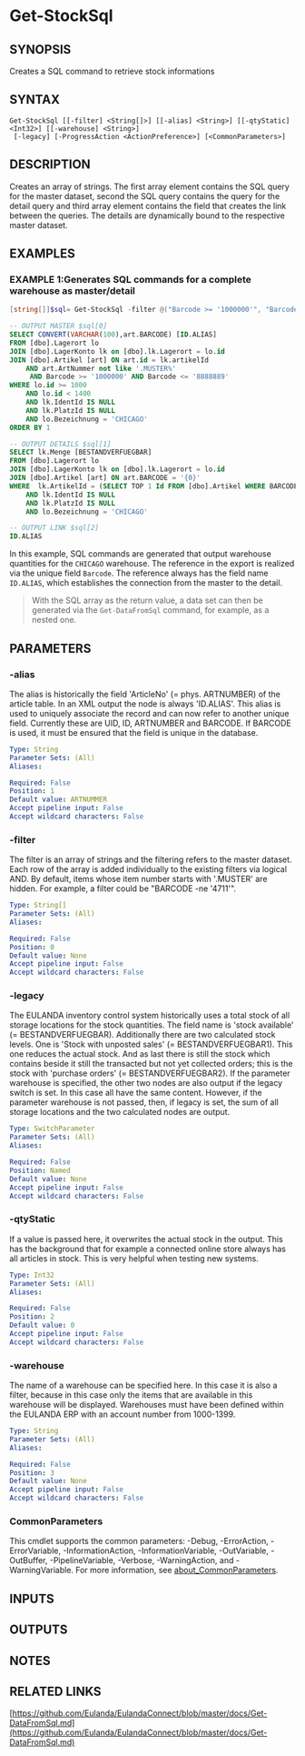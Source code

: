 ﻿---
external help file: EulandaConnect-help.xml
Module Name: EulandaConnect
online version: https://github.com/Eulanda/EulandaConnect/blob/master/docs/Get-StockSql.md
schema: 2.0.0
lastMod: 2024-03-19T06:27:25
---

# Get-StockSql

## SYNOPSIS
Creates a SQL command to retrieve stock informations

## SYNTAX

```
Get-StockSql [[-filter] <String[]>] [[-alias] <String>] [[-qtyStatic] <Int32>] [[-warehouse] <String>]
 [-legacy] [-ProgressAction <ActionPreference>] [<CommonParameters>]
```

## DESCRIPTION
Creates an array of strings. The first array element contains the SQL query for the master dataset, second the SQL query contains the query for the detail query and third array element contains the field that creates the link between the queries. The details are dynamically bound to the respective master dataset.

## EXAMPLES

### EXAMPLE 1:Generates SQL commands for a complete warehouse as master/detail

```powershell
[string[]]$sql= Get-StockSql -filter @("Barcode >= '1000000'", "Barcode <= '8888889'") -alias 'Barcode' -warehouse 'CHICAGO'
```

```sql
-- OUTPUT MASTER $sql[0]
SELECT CONVERT(VARCHAR(100),art.BARCODE) [ID.ALIAS]
FROM [dbo].Lagerort lo
JOIN [dbo].LagerKonto lk on [dbo].lk.Lagerort = lo.id
JOIN [dbo].Artikel [art] ON art.id = lk.artikelId
    AND art.ArtNummer not like '.MUSTER%'
     AND Barcode >= '1000000' AND Barcode <= '8888889' 
WHERE lo.id >= 1000
    AND lo.id < 1400
    AND lk.IdentId IS NULL
    AND lk.PlatzId IS NULL
    AND lo.Bezeichnung = 'CHICAGO'
ORDER BY 1
```

```sql
-- OUTPUT DETAILS $sql[1]
SELECT lk.Menge [BESTANDVERFUEGBAR] 
FROM [dbo].Lagerort lo
JOIN [dbo].LagerKonto lk on [dbo].lk.Lagerort = lo.id
JOIN [dbo].Artikel [art] ON art.BARCODE = '{0}'
WHERE  lk.ArtikelId = (SELECT TOP 1 Id FROM [dbo].Artikel WHERE BARCODE = '{0}')
    AND lk.IdentId IS NULL
    AND lk.PlatzId IS NULL
    AND lo.Bezeichnung = 'CHICAGO'
```

```sql
-- OUTPUT LINK $sql[2]
ID.ALIAS
```

In this example, SQL commands are generated that output warehouse quantities for the `CHICAGO` warehouse. The reference in the export is realized via the unique field `Barcode`. The reference always has the field name `ID.ALIAS`, which establishes the connection from the master to the detail.

> With the SQL array as the return value, a data set can then be generated via the `Get-DataFromSql` command, for example, as a nested one.

## PARAMETERS

### -alias
The alias is historically the field 'ArticleNo' (= phys. ARTNUMBER) of the article table.
In an XML output the node is always 'ID.ALIAS'. This alias is used to uniquely associate the record and can now refer to another unique field. Currently these are UID, ID, ARTNUMBER and BARCODE. If BARCODE is used, it must be ensured that the field is unique in the database.

```yaml
Type: String
Parameter Sets: (All)
Aliases:

Required: False
Position: 1
Default value: ARTNUMMER
Accept pipeline input: False
Accept wildcard characters: False
```

### -filter
The filter is an array of strings and the filtering refers to the master dataset. Each row of the array is added individually to the existing filters via logical AND. By default, items whose item number starts with '.MUSTER' are hidden. For example, a filter could be "BARCODE -ne '4711'".

```yaml
Type: String[]
Parameter Sets: (All)
Aliases:

Required: False
Position: 0
Default value: None
Accept pipeline input: False
Accept wildcard characters: False
```

### -legacy
The EULANDA inventory control system historically uses a total stock of all storage locations for the stock quantities.
The field name is 'stock available' (= BESTANDVERFUEGBAR). Additionally there are two calculated stock levels. One is 'Stock with unposted sales' (= BESTANDVERFUEGBAR1). This one reduces the actual stock.
And as last there is still the stock which contains beside it still the transacted but not yet collected orders; this is the stock with 'purchase orders' (= BESTANDVERFUEGBAR2).
If the parameter warehouse is specified, the other two nodes are also output if the legacy switch is set. In this case all have the same content. However, if the parameter warehouse is not passed, then, if legacy is set, the sum of all storage locations and the two calculated nodes are output.

```yaml
Type: SwitchParameter
Parameter Sets: (All)
Aliases:

Required: False
Position: Named
Default value: None
Accept pipeline input: False
Accept wildcard characters: False
```

### -qtyStatic
If a value is passed here, it overwrites the actual stock in the output. This has the background that for example a connected online store always has all articles in stock. This is very helpful when testing new systems.

```yaml
Type: Int32
Parameter Sets: (All)
Aliases:

Required: False
Position: 2
Default value: 0
Accept pipeline input: False
Accept wildcard characters: False
```

### -warehouse
The name of a warehouse can be specified here. In this case it is also a filter, because in this case only the items that are available in this warehouse will be displayed. Warehouses must have been defined within the EULANDA ERP with an account number from 1000-1399.

```yaml
Type: String
Parameter Sets: (All)
Aliases:

Required: False
Position: 3
Default value: None
Accept pipeline input: False
Accept wildcard characters: False
```


### CommonParameters
This cmdlet supports the common parameters: -Debug, -ErrorAction, -ErrorVariable, -InformationAction, -InformationVariable, -OutVariable, -OutBuffer, -PipelineVariable, -Verbose, -WarningAction, and -WarningVariable. For more information, see [about_CommonParameters](http://go.microsoft.com/fwlink/?LinkID=113216).

## INPUTS

## OUTPUTS

## NOTES

## RELATED LINKS

[https://github.com/Eulanda/EulandaConnect/blob/master/docs/Get-DataFromSql.md](https://github.com/Eulanda/EulandaConnect/blob/master/docs/Get-DataFromSql.md)






